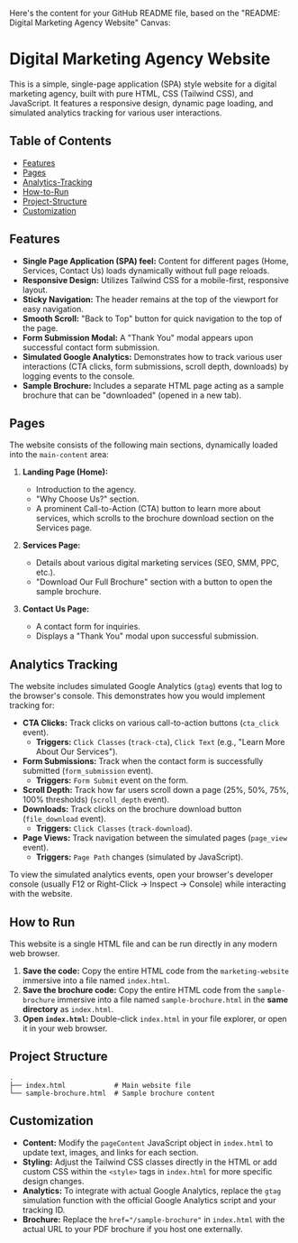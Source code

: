 Here's the content for your GitHub README file, based on the "README: Digital Marketing Agency Website" Canvas:

# Digital Marketing Agency Website

This is a simple, single-page application (SPA) style website for a digital marketing agency, built with pure HTML, CSS (Tailwind CSS), and JavaScript. It features a responsive design, dynamic page loading, and simulated analytics tracking for various user interactions.

## Table of Contents

  * [Features](https://www.google.com/search?q=%23features)
  * [Pages](https://www.google.com/search?q=%23pages)
  * [Analytics-Tracking](https://www.google.com/search?q=%23analytics-tracking)
  * [How-to-Run](https://www.google.com/search?q=%23how-to-run)
  * [Project-Structure](https://www.google.com/search?q=%23project-structure)
  * [Customization](https://www.google.com/search?q=%23customization)

## Features

  * **Single Page Application (SPA) feel:** Content for different pages (Home, Services, Contact Us) loads dynamically without full page reloads.
  * **Responsive Design:** Utilizes Tailwind CSS for a mobile-first, responsive layout.
  * **Sticky Navigation:** The header remains at the top of the viewport for easy navigation.
  * **Smooth Scroll:** "Back to Top" button for quick navigation to the top of the page.
  * **Form Submission Modal:** A "Thank You" modal appears upon successful contact form submission.
  * **Simulated Google Analytics:** Demonstrates how to track various user interactions (CTA clicks, form submissions, scroll depth, downloads) by logging events to the console.
  * **Sample Brochure:** Includes a separate HTML page acting as a sample brochure that can be "downloaded" (opened in a new tab).

## Pages

The website consists of the following main sections, dynamically loaded into the `main-content` area:

1.  **Landing Page (Home):**

      * Introduction to the agency.
      * "Why Choose Us?" section.
      * A prominent Call-to-Action (CTA) button to learn more about services, which scrolls to the brochure download section on the Services page.

2.  **Services Page:**

      * Details about various digital marketing services (SEO, SMM, PPC, etc.).
      * "Download Our Full Brochure" section with a button to open the sample brochure.

3.  **Contact Us Page:**

      * A contact form for inquiries.
      * Displays a "Thank You" modal upon successful submission.

## Analytics Tracking

The website includes simulated Google Analytics (`gtag`) events that log to the browser's console. This demonstrates how you would implement tracking for:

  * **CTA Clicks:** Track clicks on various call-to-action buttons (`cta_click` event).
      * **Triggers:** `Click Classes` (`track-cta`), `Click Text` (e.g., "Learn More About Our Services").
  * **Form Submissions:** Track when the contact form is successfully submitted (`form_submission` event).
      * **Triggers:** `Form Submit` event on the form.
  * **Scroll Depth:** Track how far users scroll down a page (25%, 50%, 75%, 100% thresholds) (`scroll_depth` event).
  * **Downloads:** Track clicks on the brochure download button (`file_download` event).
      * **Triggers:** `Click Classes` (`track-download`).
  * **Page Views:** Track navigation between the simulated pages (`page_view` event).
      * **Triggers:** `Page Path` changes (simulated by JavaScript).

To view the simulated analytics events, open your browser's developer console (usually F12 or Right-Click -\> Inspect -\> Console) while interacting with the website.

## How to Run

This website is a single HTML file and can be run directly in any modern web browser.

1.  **Save the code:** Copy the entire HTML code from the `marketing-website` immersive into a file named `index.html`.
2.  **Save the brochure code:** Copy the entire HTML code from the `sample-brochure` immersive into a file named `sample-brochure.html` in the **same directory** as `index.html`.
3.  **Open `index.html`:** Double-click `index.html` in your file explorer, or open it in your web browser.

## Project Structure

```
.
├── index.html            # Main website file
└── sample-brochure.html  # Sample brochure content
```

## Customization

  * **Content:** Modify the `pageContent` JavaScript object in `index.html` to update text, images, and links for each section.
  * **Styling:** Adjust the Tailwind CSS classes directly in the HTML or add custom CSS within the `<style>` tags in `index.html` for more specific design changes.
  * **Analytics:** To integrate with actual Google Analytics, replace the `gtag` simulation function with the official Google Analytics script and your tracking ID.
  * **Brochure:** Replace the `href="/sample-brochure"` in `index.html` with the actual URL to your PDF brochure if you host one externally.
